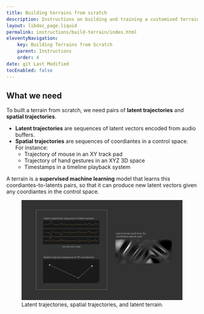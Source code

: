 ```yaml
---
title: Building terrains from scratch
description: Instructions on building and training a customised terrain using supervised machine learning.
layout: libdoc_page.liquid
permalink: instructions/build-terrain/index.html
eleventyNavigation:
    key: Building Terrains from Scratch
    parent: Instructions
    order: 4
date: git Last Modified
tocEnabled: false
---
```


## What we need

To built a terrain from scratch, we need pairs of **latent trajectories** and **spatial trajectories**.  

* **Latent trajectories** are sequences of latent vectors encoded from audio buffers.
* **Spatial trajectories** are sequences of coordiantes in a control space. For instance:
  * Trajectory of mouse in an XY track pad
  * Trajectory of hand gestures in an XYZ 3D space
  * Timestamps in a timeline playback system

A terrain is a **supervised machine learning** model that learns this coordiantes-to-latents pairs, so that it can produce new latent vectors given any coordiantes in the control space. 


<figure>
    <img src="../../assets/latent-coord-pairs.png"
        alt="Trajectories">
    <figcaption>
        Latent trajectories, spatial trajectories, and latent terrain.
    </figcaption>
</figure>